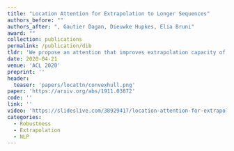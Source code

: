 ```yaml
---
title: "Location Attention for Extrapolation to Longer Sequences"
authors_before: ""
authors_after: ", Gautier Dagan, Dieuwke Hupkes, Elia Bruni"
award: ""
collection: publications
permalink: /publication/dib
tldr: 'We propose an attention that improves extrapolation capacity of neural NLP models.'
date: 2020-04-21
venue: 'ACL 2020'
preprint: ''
header: 
  teaser: 'papers/locattn/convexhull.png'
paper: 'https://arxiv.org/abs/1911.03872'
code: '' 
link: ''
video: 'https://slideslive.com/38929417/location-attention-for-extrapolation-to-longer-sequences'
categories:
  - Robustness
  - Extrapolation
  - NLP
---
```

